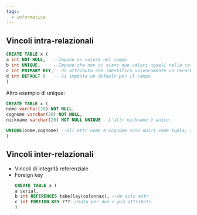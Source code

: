 ```yaml
---
tags:
  - informatica
---
```

## Vincoli intra-relazionali

```SQL
CREATE TABLE x (
a int NOT NULL,   --Impone un valore nel campo
b int UNIQUE,     --Impone che non ci siano due valori uguali nella colonna
c int PRIMARY KEY,-- Un attributo che identifica univocamente un record
d int DEFAULT 0   -- Si imposta un default per il campo
)
``` 
Altro esempio di unique:
```SQL
CREATE TABLE x (
nome varchar(20) NOT NULL,   
cognome varchar(20) NOT NULL,
nickname varchar(20) NOT NULL UNIQUE --L'attr nickname è unico

UNIQUE(nome,cognome) --Gli attr nome e cognome sono unici come tupla, si può avere lo stesso nome o lo stesso cognome ma non entrambi
)
```

## Vincoli inter-relazionali

- Vincoli di integrità referenziale
- Foreign key
	```SQL
	CREATE TABLE x (
	a serial,
	b int REFERENCES tabellay(colonnax), --Un solo attr
	c int FOREIGN KEY ???--Usato per due o più attributi
	)
	``` 
